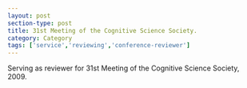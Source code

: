 ```yaml
---
layout: post
section-type: post
title: 31st Meeting of the Cognitive Science Society.
category: Category
tags: ['service','reviewing','conference-reviewer']
---
```

Serving as reviewer for 31st Meeting of the Cognitive Science Society, 2009.

